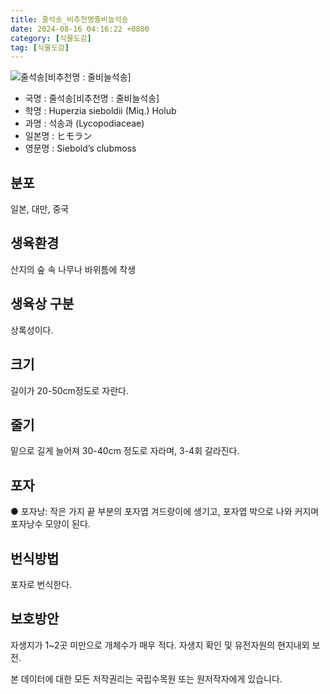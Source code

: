 ```yaml
---
title: 줄석송_비추천명줄비늘석송
date: 2024-08-16 04:16:22 +0800
category: [식물도감]
tag: [식물도감]
---
```




![줄석송[비추천명 : 줄비늘석송]](/fileUpload/plants/basic/Lycopodiaceae/Lycopodium/177/1_th2.JPG)
- 국명 : 줄석송[비추천명 : 줄비늘석송]
- 학명 : Huperzia sieboldii (Miq.) Holub
- 과명 : 석송과 (Lycopodiaceae)
- 일본명 : ヒモラン
- 영문명 : Siebold’s clubmoss


## 분포
일본, 대만, 중국
## 생육환경
산지의 숲 속 나무나 바위틈에 착생
## 생육상 구분
상록성이다. 
## 크기
길이가 20-50cm정도로 자란다.
## 줄기
밑으로 길게 늘어져 30-40cm 정도로 자라며, 3-4회 갈라진다. 
## 포자
● 포자낭: 작은 가지 끝 부분의 포자엽 겨드랑이에 생기고, 포자엽 박으로 나와 커지며 포자낭수 모양이 된다. 
## 번식방법
포자로 번식한다.
## 보호방안
자생지가 1~2곳 미만으로 개체수가 매우 적다. 자생지 확인 및 유전자원의 현지내외 보전.






본 데이터에 대한 모든 저작권리는 국립수목원 또는 원저작자에게 있습니다.
